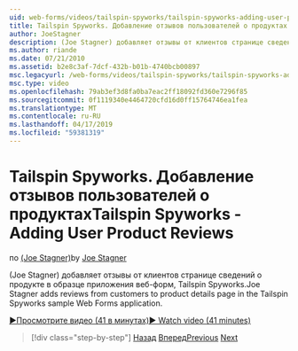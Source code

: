```yaml
---
uid: web-forms/videos/tailspin-spyworks/tailspin-spyworks-adding-user-product-reviews
title: Tailspin Spyworks. Добавление отзывов пользователей о продуктах | Документация Майкрософт
author: JoeStagner
description: (Joe Stagner) добавляет отзывы от клиентов странице сведений о продукте в образце приложения веб-форм, Tailspin Spyworks.
ms.author: riande
ms.date: 07/21/2010
ms.assetid: b2e8c3af-7dcf-432b-b01b-4740bcb00897
msc.legacyurl: /web-forms/videos/tailspin-spyworks/tailspin-spyworks-adding-user-product-reviews
msc.type: video
ms.openlocfilehash: 79ab3ef3d8fa0ba7eac2ff18092fd360e7296f85
ms.sourcegitcommit: 0f1119340e4464720cfd16d0ff15764746ea1fea
ms.translationtype: MT
ms.contentlocale: ru-RU
ms.lasthandoff: 04/17/2019
ms.locfileid: "59381319"
---
```

# <a name="tailspin-spyworks---adding-user-product-reviews"></a><span data-ttu-id="243e5-103">Tailspin Spyworks. Добавление отзывов пользователей о продуктах</span><span class="sxs-lookup"><span data-stu-id="243e5-103">Tailspin Spyworks - Adding User Product Reviews</span></span>

<span data-ttu-id="243e5-104">по [(Joe Stagner)](https://github.com/JoeStagner)</span><span class="sxs-lookup"><span data-stu-id="243e5-104">by [Joe Stagner](https://github.com/JoeStagner)</span></span>

<span data-ttu-id="243e5-105">(Joe Stagner) добавляет отзывы от клиентов странице сведений о продукте в образце приложения веб-форм, Tailspin Spyworks.</span><span class="sxs-lookup"><span data-stu-id="243e5-105">Joe Stagner adds reviews from customers to product details page in the Tailspin Spyworks sample Web Forms application.</span></span>

[<span data-ttu-id="243e5-106">&#9654;Просмотрите видео (41 в минутах)</span><span class="sxs-lookup"><span data-stu-id="243e5-106">&#9654; Watch video (41 minutes)</span></span>](https://channel9.msdn.com/Blogs/ASP-NET-Site-Videos/tailspin-spyworks-adding-user-product-reviews)

> [!div class="step-by-step"]
> <span data-ttu-id="243e5-107">[Назад](tailspin-spyworks-final-check-out.md)
> [Вперед](tailspin-spyworks-displaying-user-reviews.md)</span><span class="sxs-lookup"><span data-stu-id="243e5-107">[Previous](tailspin-spyworks-final-check-out.md)
[Next](tailspin-spyworks-displaying-user-reviews.md)</span></span>
